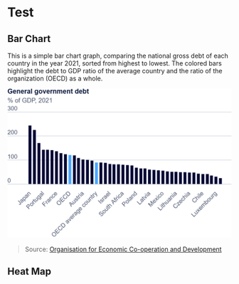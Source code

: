 # Test
## Bar Chart

This is a simple bar chart graph, comparing the national gross debt of each country in the year 2021, sorted from highest to lowest. The colored bars highlight the debt to GDP ratio of the average country and the ratio of the organization (OECD) as a whole.

![bar chart gdp](debt-to-gdp.png)

> Source: <a href="https://www.oecd.org/en/data/indicators/general-government-debt.html?oecdcontrol-3122613a85-var3=2021">Organisation for Economic Co-operation and Development</a>

## Heat Map
